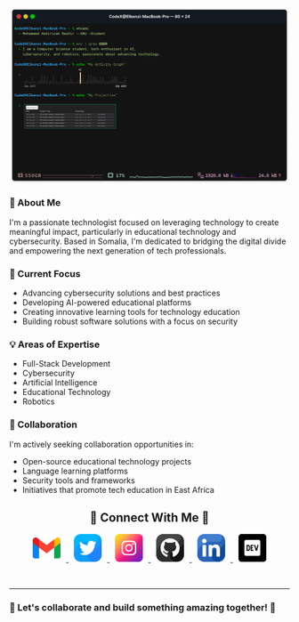 <img src="./images/terminal.png" alt="Elkenzi Mohamed - Full-Stack Developer" width="800" height="auto" align="center">

### 👋 About Me
I'm a passionate technologist focused on leveraging technology to create meaningful impact, particularly in educational technology and cybersecurity. Based in Somalia, I'm dedicated to bridging the digital divide and empowering the next generation of tech professionals.

### 🔭 Current Focus
- Advancing cybersecurity solutions and best practices
- Developing AI-powered educational platforms
- Creating innovative learning tools for technology education
- Building robust software solutions with a focus on security

### 💡 Areas of Expertise
- Full-Stack Development
- Cybersecurity
- Artificial Intelligence
- Educational Technology
- Robotics

### 🤝 Collaboration
I'm actively seeking collaboration opportunities in:
- Open-source educational technology projects
- Language learning platforms
- Security tools and frameworks
- Initiatives that promote tech education in East Africa

<!--Contact Section--> 

<h2 align="center">🤝 Connect With Me 🤝</h2>

<p align="center">
  <a href="mailto:moelkenzi@gmail.com" target="_blank">
    <img src="./images/gmail.png" width="50" height="50" alt="Email me" style="margin: 0 10px;" />
  </a>
  <a href="https://twitter.com/moelkenzi" target="_blank">
    <img src="./images/twitter.png" width="50" height="50" alt="Follow me on Twitter" style="margin: 0 10px;" />
  </a>
  <a href="https://www.instagram.com/moelkenzi" target="_blank">
    <img src="./images/instagram.png" width="50" height="50" alt="Follow me on Instagram" style="margin: 0 10px;" />
  </a>
  <a href="https://github.com/moelkenzi" target="_blank">
    <img src="./images/github.png" width="50" height="50" alt="Follow me on GitHub" style="margin: 0 10px;" />
  </a>
  <a href="https://www.linkedin.com/in/moelkenzi/" target="_blank">
    <img src="./images/linkedin.png" width="50" height="50" alt="Connect on LinkedIn" style="margin: 0 10px;" />
  </a>
  <a href="https://dev.to/elkenzi" target="_blank">
    <img src="./images/dev_to.png" width="50" height="50" alt="Follow me on Dev.to" style="margin: 0 10px;" />
  </a>
</p>

<br/>

---
### 🤝 Let's collaborate and build something amazing together! 🤝